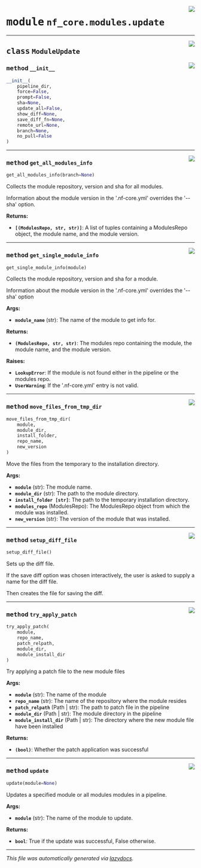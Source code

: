 <!-- markdownlint-disable -->

<a href="../../../../../../tools/nf_core/modules/update.py#L0"><img align="right" style="float:right;" src="https://img.shields.io/badge/-source-cccccc?style=flat-square"></a>

# <kbd>module</kbd> `nf_core.modules.update`

---

<a href="../../../../../../tools/nf_core/modules/update.py#L21"><img align="right" style="float:right;" src="https://img.shields.io/badge/-source-cccccc?style=flat-square"></a>

## <kbd>class</kbd> `ModuleUpdate`

<a href="../../../../../../tools/nf_core/modules/update.py#L22"><img align="right" style="float:right;" src="https://img.shields.io/badge/-source-cccccc?style=flat-square"></a>

### <kbd>method</kbd> `__init__`

```python
__init__(
    pipeline_dir,
    force=False,
    prompt=False,
    sha=None,
    update_all=False,
    show_diff=None,
    save_diff_fn=None,
    remote_url=None,
    branch=None,
    no_pull=False
)
```

---

<a href="../../../../../../tools/nf_core/modules/update.py#L323"><img align="right" style="float:right;" src="https://img.shields.io/badge/-source-cccccc?style=flat-square"></a>

### <kbd>method</kbd> `get_all_modules_info`

```python
get_all_modules_info(branch=None)
```

Collects the module repository, version and sha for all modules.

Information about the module version in the '.nf-core.yml' overrides the '--sha' option.

**Returns:**

- <b>`[(ModulesRepo, str, str)]`</b>: A list of tuples containing a ModulesRepo object, the module name, and the module version.

---

<a href="../../../../../../tools/nf_core/modules/update.py#L246"><img align="right" style="float:right;" src="https://img.shields.io/badge/-source-cccccc?style=flat-square"></a>

### <kbd>method</kbd> `get_single_module_info`

```python
get_single_module_info(module)
```

Collects the module repository, version and sha for a module.

Information about the module version in the '.nf-core.yml' overrides the '--sha' option

**Args:**

- <b>`module_name`</b> (str): The name of the module to get info for.

**Returns:**

- <b>`(ModulesRepo, str, str)`</b>: The modules repo containing the module, the module name, and the module version.

**Raises:**

- <b>`LookupError`</b>: If the module is not found either in the pipeline or the modules repo.
- <b>`UserWarning`</b>: If the '.nf-core.yml' entry is not valid.

---

<a href="../../../../../../tools/nf_core/modules/update.py#L494"><img align="right" style="float:right;" src="https://img.shields.io/badge/-source-cccccc?style=flat-square"></a>

### <kbd>method</kbd> `move_files_from_tmp_dir`

```python
move_files_from_tmp_dir(
    module,
    module_dir,
    install_folder,
    repo_name,
    new_version
)
```

Move the files from the temporary to the installation directory.

**Args:**

- <b>`module`</b> (str): The module name.
- <b>`module_dir`</b> (str): The path to the module directory.
- <b>`install_folder [str]`</b>: The path to the temporary installation directory.
- <b>`modules_repo`</b> (ModulesRepo): The ModulesRepo object from which the module was installed.
- <b>`new_version`</b> (str): The version of the module that was installed.

---

<a href="../../../../../../tools/nf_core/modules/update.py#L465"><img align="right" style="float:right;" src="https://img.shields.io/badge/-source-cccccc?style=flat-square"></a>

### <kbd>method</kbd> `setup_diff_file`

```python
setup_diff_file()
```

Sets up the diff file.

If the save diff option was chosen interactively, the user is asked to supply a name for the diff file.

Then creates the file for saving the diff.

---

<a href="../../../../../../tools/nf_core/modules/update.py#L519"><img align="right" style="float:right;" src="https://img.shields.io/badge/-source-cccccc?style=flat-square"></a>

### <kbd>method</kbd> `try_apply_patch`

```python
try_apply_patch(
    module,
    repo_name,
    patch_relpath,
    module_dir,
    module_install_dir
)
```

Try applying a patch file to the new module files

**Args:**

- <b>`module`</b> (str): The name of the module
- <b>`repo_name`</b> (str): The name of the repository where the module resides
- <b>`patch_relpath`</b> (Path | str): The path to patch file in the pipeline
- <b>`module_dir`</b> (Path | str): The module directory in the pipeline
- <b>`module_install_dir`</b> (Path | str): The directory where the new module file have been installed

**Returns:**

- <b>`(bool)`</b>: Whether the patch application was successful

---

<a href="../../../../../../tools/nf_core/modules/update.py#L69"><img align="right" style="float:right;" src="https://img.shields.io/badge/-source-cccccc?style=flat-square"></a>

### <kbd>method</kbd> `update`

```python
update(module=None)
```

Updates a specified module or all modules modules in a pipeline.

**Args:**

- <b>`module`</b> (str): The name of the module to update.

**Returns:**

- <b>`bool`</b>: True if the update was successful, False otherwise.

---

_This file was automatically generated via [lazydocs](https://github.com/ml-tooling/lazydocs)._
